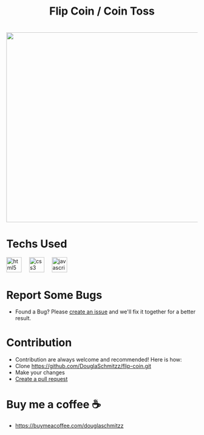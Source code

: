 <h1 align="center">Flip Coin / Coin Toss<h1/>

<div align="center">
  <img height="500" width= "600" src="https://github.com/user-attachments/assets/61011205-3cd5-4f15-866e-31ab14f2cea9"/>
</div> 



# Techs Used
<div align="left">
  <img src="https://cdn.jsdelivr.net/gh/devicons/devicon/icons/html5/html5-original.svg" height="40" alt="html5 logo"  />
  <img width="12" />
  <img src="https://cdn.jsdelivr.net/gh/devicons/devicon/icons/css3/css3-original.svg" height="40" alt="css3 logo"  />
  <img width="12" />
  <img src="https://cdn.jsdelivr.net/gh/devicons/devicon/icons/javascript/javascript-original.svg" height="40" alt="javascript logo"  />
</div>



# Report Some Bugs
- Found a Bug? Please  <a href= "https://github.com/DouglaSchmitzz/flip-coin/issues"> create an issue</a> and we'll fix it together for a better result.


# Contribution 


- Contribution are always welcome and recommended! Here is how:
- Clone https://github.com/DouglaSchmitzz/flip-coin.git
- Make your changes
- <a href= "https://github.com/DouglaSchmitzz/flip-coin/pulls">Create a pull request<a/>

# Buy me a coffee ☕
- https://buymeacoffee.com/douglaschmitzz 

